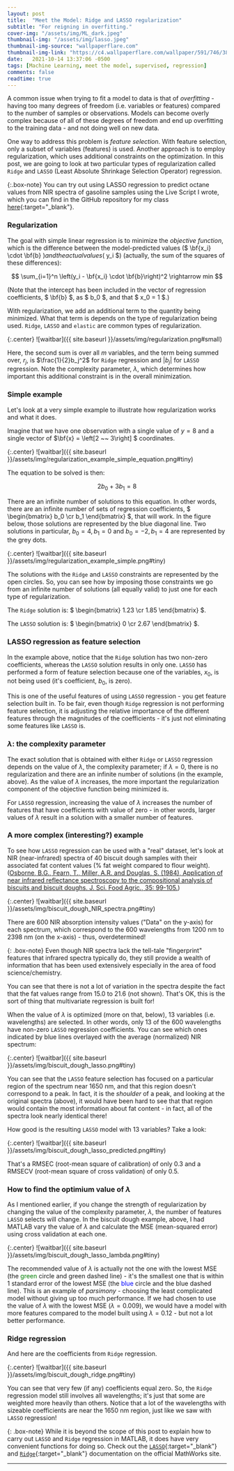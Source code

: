 ```yaml
---
layout: post
title:  "Meet the Model: Ridge and LASSO regularization"
subtitle: "For reigning in overfitting."
cover-img: "/assets/img/ML_dark.jpeg"
thumbnail-img: "/assets/img/lasso.jpeg"
thumbnail-img-source: "wallpaperflare.com"
thumbnail-img-link: "https://c4.wallpaperflare.com/wallpaper/591/746/388/cowboy-lasso-roping-wallpaper-preview.jpg"
date:   2021-10-14 13:37:06 -0500
tags: [Machine Learning, meet the model, supervised, regression]
comments: false
readtime: true
---
```


A common issue when trying to fit a model to data is that of _overfitting_ - having too many degrees of freedom (i.e. variables or features) compared to the number of samples or observations. Models can become overly complex because of all of these degrees of freedom and end up overfitting to the training data - and not doing well on new data.

One way to address this problem is _feature selection_. With feature selection, only a subset of variables (features) is used. Another approach is to employ regularization, which uses additional constraints on the optimization. In this post, we are going to look at two particular types of regularization called `Ridge` and `LASSO` (Least Absolute Shrinkage Selection Operator) regression.

{:.box-note}
You can try out using LASSO regression to predict octane values from NIR spectra of gasoline samples using the Live Script I wrote, which you can find in the GitHub repository for my class [here](https://github.com/gdsmith5/mmm/blob/gh-pages/scripts/lasso_octane.mlx){:target="_blank"}.

### Regularization

The goal with simple linear regression is to minimize the _objective function_, which is the difference between the model-predicted values ($ \bf{x_i} \cdot \bf{b} $) and the actual values ($ y_i $) (actually, the sum of the squares of these differences):

$$
\sum_{i=1}^n \left(y_i - \bf{x_i} \cdot \bf{b}\right)^2 \rightarrow min
$$

(Note that the intercept has been included in the vector of regression coefficients, $ \bf{b} $, as $ b_0 $, and that $ x_0 = 1 $.)

With regularization, we add an additional term to the quantity being minimized. What that term is depends on the type of regularization being used. `Ridge`, `LASSO` and `elastic` are common types of regularization.

{:.center}
![waitbar]({{ site.baseurl }}/assets/img/regularization.png#small)

Here, the second sum is over all $m$ variables, and the term being summed over, $r_j$, is $\frac{1}{2}b_j^2$ for `Ridge` regression and $\lvert b_j \rvert$ for `LASSO` regression. Note the complexity parameter, $\lambda$, which determines how important this additional constraint is in the overall minimization.

### Simple example

Let's look at a very simple example to illustrate how regularization works and what it does.

Imagine that we have one observation with a single value of $y = 8$ and a single vector of $\bf{x} = \left[2 ~~ 3\right] $ coordinates.

{:.center}
![waitbar]({{ site.baseurl }}/assets/img/regularization_example_simple_equation.png#tiny)

The equation to be solved is then:

$$
2b_0 + 3b_1 = 8
$$

There are an infinite number of solutions to this equation. In other words, there are an infinite number of sets of regression coefficients, $ \begin{bmatrix} b_0 \cr b_1 \end{bmatrix} $, that will work. In the figure below, those solutions are represented by the blue diagonal line. Two solutions in particular, $b_0=4, b_1=0$ and $b_0=-2, b_1=4$ are represented by the grey dots.

{:.center}
![waitbar]({{ site.baseurl }}/assets/img/regularization_example_simple.png#tiny)

The solutions with the `Ridge` and `LASSO` constraints are represented by the open circles. So, you can see how by imposing those constraints we go from an infinite number of solutions (all equally valid) to just one for each type of regularization.

The `Ridge` solution is: $ \begin{bmatrix} 1.23 \cr 1.85 \end{bmatrix} $.

The `LASSO` solution is: $ \begin{bmatrix} 0 \cr 2.67 \end{bmatrix} $.

### LASSO regression as feature selection

In the example above, notice that the `Ridge` solution has two non-zero coefficients, whereas the `LASSO` solution results in only one. `LASSO` has performed a form of feature selection because one of the variables, $x_0$, is not being used (it's coefficient, $b_0$, is zero).

This is one of the useful features of using `LASSO` regression - you get feature selection built in. To be fair, even though `Ridge` regression is not performing feature selection, it is adjusting the relative importance of the different features through the magnitudes of the coefficients - it's just not eliminating some features like `LASSO` is.

### $\lambda$: the complexity parameter

The exact solution that is obtained with either `Ridge` or `LASSO` regression depends on the value of $\lambda$, the complexity parameter; if $\lambda=0$, there is no regularization and there are an infinite number of solutions (in the example, above). As the value of $\lambda$ increases, the more important the regularization component of the objective function being minimized is.

For `LASSO` regression, increasing the value of $\lambda$ increases the number of features that have coefficients with value of zero - in other words, larger values of $\lambda$ result in a solution with a smaller number of features.

### A more complex (interesting?) example

To see how `LASSO` regression can be used with a "real" dataset, let's look at NIR (near-infrared) spectra of 40 biscuit dough samples with their associated fat content values (% fat weight compared to flour weight). ([Osborne, B.G., Fearn, T., Miller, A.R. and Douglas, S. (1984), Application of near infrared reflectance spectroscopy to the compositional analysis of biscuits and biscuit doughs. J. Sci. Food Agric., 35: 99-105.](https://doi.org/10.1002/jsfa.2740350116))

{:.center}
![waitbar]({{ site.baseurl }}/assets/img/biscuit_dough_NIR_spectra.png#tiny)

There are 600 NIR absorption intensity values ("Data" on the y-axis) for each spectrum, which correspond to the 600 wavelengths from 1200 nm to 2398 nm (on the x-axis) - thus, overdetermined!

{: .box-note}
Even though NIR spectra lack the tell-tale "fingerprint" features that infrared spectra typically do, they still provide a wealth of information that has been used extensively especially in the area of food science/chemistry.

You can see that there is not a lot of variation in the spectra despite the fact that the fat values range from 15.0 to 21.6 (not shown). That's OK, this is the sort of thing that multivariate regression is built for!

When the value of $\lambda$ is optimized (more on that, below), 13 variables (i.e. wavelengths) are selected. In other words, only 13 of the 600 wavelengths have non-zero `LASSO` regression coefficients. You can see which ones indicated by blue lines overlayed with the average (normalized) NIR spectrum:

{:.center}
![waitbar]({{ site.baseurl }}/assets/img/biscuit_dough_lasso.png#tiny)

You can see that the `LASSO` feature selection has focused on a particular region of the spectrum near 1650 nm, and that this region doesn't correspond to a peak. In fact, it is the _shoulder_ of a peak, and looking at the original spectra (above), it would have been hard to see that that region would contain the most information about fat content - in fact, all of the spectra look nearly identical there!

How good is the resulting `LASSO` model with 13 variables? Take a look:

{:.center}
![waitbar]({{ site.baseurl }}/assets/img/biscuit_dough_lasso_predicted.png#tiny)

That's a RMSEC (root-mean square of calibration) of only 0.3 and a RMSECV (root-mean square of cross validation) of only 0.5.

### How to find the optimium value of $\lambda$

As I mentioned earlier, if you change the strength of regularization by changing the value of the complexity parameter, $\lambda$, the number of features `LASSO` selects will change. In the biscuit dough example, above, I had MATLAB vary the value of $\lambda$ and calculate the MSE (mean-squared error) using cross validation at each one.

{:.center}
![waitbar]({{ site.baseurl }}/assets/img/biscuit_dough_lasso_lambda.png#tiny)

The recommended value of $\lambda$ is actually not the one with the lowest MSE (the <span style="color:green"> green </span> circle and green dashed line) - it's the smallest one that is within 1 standard error of the lowest MSE (the <span style="color:blue"> blue </span> circle and the blue dashed line). This is an example of _parsimony_ - choosing the least complicated model without giving up too much performance. If we had chosen to use the value of $\lambda$ with the lowest MSE ($\lambda=0.009$), we would have a model with more features compared to the model built using $\lambda=0.12$ - but not a lot better performance.

### Ridge regression

And here are the coefficients from `Ridge` regression.

{:.center}
![waitbar]({{ site.baseurl }}/assets/img/biscuit_dough_ridge.png#tiny)

You can see that very few (if any) coefficients equal zero. So, the `Ridge` regression model still involves all wavelengths; it's just that some are weighted more heavily than others. Notice that a lot of the wavelengths with sizeable coefficients are near the 1650 nm region, just like we saw with `LASSO` regression!

{: .box-note}
While it is beyond the scope of this post to explain how to carry out `LASSO` and `Ridge` regression in MATLAB, it does have very convenient functions for doing so. Check out the [`LASSO`](https://www.mathworks.com/help/stats/lasso.html){:target="_blank"} and [`Ridge`](https://www.mathworks.com/help/stats/ridge.html){:target="_blank"} documentation on the official MathWorks site.

---